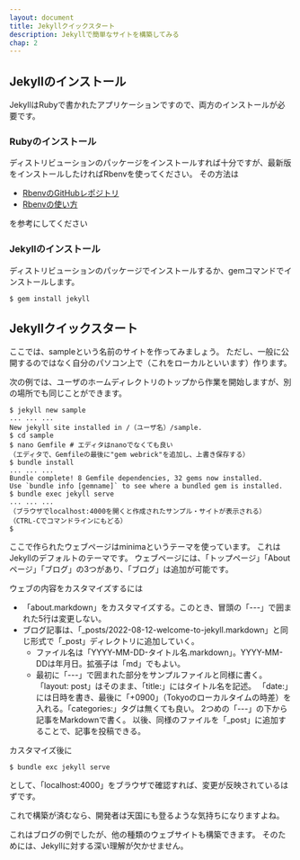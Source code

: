 ```yaml
---
layout: document
title: Jekyllクイックスタート
description: Jekyllで簡単なサイトを構築してみる
chap: 2
---
```


## Jekyllのインストール

JekyllはRubyで書かれたアプリケーションですので、両方のインストールが必要です。

### Rubyのインストール

ディストリビューションのパッケージをインストールすれば十分ですが、最新版をインストールしたければRbenvを使ってください。
その方法は

- [RbenvのGitHubレポジトリ](https://github.com/rbenv/rbenv)
- [Rbenvの使い方](https://toshiocp.com/entry/2022/07/08/115814)

を参考にしてください

### Jekyllのインストール

ディストリビューションのパッケージでインストールするか、gemコマンドでインストールします。

```
$ gem install jekyll
```

## Jekyllクイックスタート

ここでは、sampleという名前のサイトを作ってみましょう。
ただし、一般に公開するのではなく自分のパソコン上で（これをローカルといいます）作ります。

次の例では、ユーザのホームディレクトリのトップから作業を開始しますが、別の場所でも同じことができます。

```
$ jekyll new sample
... ... ...
New jekyll site installed in /（ユーザ名）/sample. 
$ cd sample
$ nano Gemfile # エディタはnanoでなくても良い
（エディタで、Gemfileの最後に"gem webrick"を追加し、上書き保存する）
$ bundle install
... ... ...
Bundle complete! 8 Gemfile dependencies, 32 gems now installed.
Use `bundle info [gemname]` to see where a bundled gem is installed.
$ bundle exec jekyll serve
... ... ...
（ブラウザでlocalhost:4000を開くと作成されたサンプル・サイトが表示される）
（CTRL-Cでコマンドラインにもどる）
$
```

ここで作られたウェブページはminimaというテーマを使っています。
これはJekyllのデフォルトのテーマです。
ウェブページには、「トップページ」「Aboutページ」「ブログ」の3つがあり、「ブログ」は追加が可能です。

ウェブの内容をカスタマイズするには

- 「about.markdown」をカスタマイズする。このとき、冒頭の「---」で囲まれた5行は変更しない。
- ブログ記事は、「\_posts/2022-08-12-welcome-to-jekyll.markdown」と同じ形式で「\_post」ディレクトリに追加していく。
  - ファイル名は「YYYY-MM-DD-タイトル名.markdown」。YYYY-MM-DDは年月日。拡張子は「md」でもよい。
  - 最初に「---」で囲まれた部分をサンプルファイルと同様に書く。「layout: post」はそのまま、「title:」にはタイトル名を記述。
「date:」には日時を書き、最後に「+0900」（Tokyoのローカルタイムの時差）を入れる。「categories:」タグは無くても良い。
2つめの「---」の下から記事をMarkdownで書く。
以後、同様のファイルを「\_post」に追加することで、記事を投稿できる。

カスタマイズ後に

```
$ bundle exc jekyll serve
```

として、「localhost:4000」をブラウザで確認すれば、変更が反映されているはずです。

これで構築が済むなら、開発者は天国にも登るような気持ちになりますよね。

これはブログの例でしたが、他の種類のウェブサイトも構築できます。
そのためには、Jekyllに対する深い理解が欠かせません。
